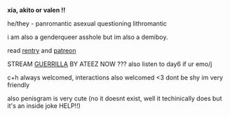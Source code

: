 **xia, akito or valen !!**

he/they - panromantic asexual questioning lithromantic

i am also a genderqueer asshole but im also a demiboy.

read [rentry](https://rentry.co/linkup) and [patreon](https://patreon.com/shinonomeakito)

STREAM [GUERRILLA](https://open.spotify.com/track/0tYZo2UhV1lrUez5CA0Iyw?si=229b59abf4e04370) BY ATEEZ NOW ??? also listen to day6 if ur emo/j

c+h always welcomed, interactions also welcomed <3 dont be shy im very friendly

also penisgram is very cute (no it doesnt exist, well it techinically does but it's an inside joke HELP!!)
